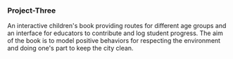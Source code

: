 ### Project-Three

An interactive children's book providing routes for different age groups and an interface for educators to contribute and log student progress.  The aim of the book is to model positive behaviors for respecting the environment and doing one's part to keep the city clean.
